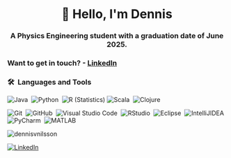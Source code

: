 <h1 align="center">👋 Hello, I'm Dennis</h1>
<h3 align="center">A Physics Engineering student with a graduation date of June 2025.</h3>



### Want to get in touch?  - [LinkedIn](https://www.linkedin.com/in/dennisnilssonvilhelm/)      

### 🛠 &nbsp;Languages and Tools

![Java](https://img.shields.io/badge/-Java-05122A?style=flat&logo=Java&logoColor=FFA518)&nbsp;
![Python](https://img.shields.io/badge/-Python-05122A?style=flat&logo=python)&nbsp;
![R (Statistics)](https://img.shields.io/badge/-R-05122A?style=flat&logo=R&logoColor=276DC3)
![Scala](https://img.shields.io/badge/-Scala-05122A?style=flat&logo=Scala)&nbsp;
![Clojure](https://img.shields.io/badge/-Clojure-05122A?style=flat&logo=Clojure)&nbsp;


![Git](https://img.shields.io/badge/-Git-05122A?style=flat&logo=git)&nbsp;
![GitHub](https://img.shields.io/badge/-GitHub-05122A?style=flat&logo=github)&nbsp;
![Visual Studio Code](https://img.shields.io/badge/-Visual%20Studio%20Code-05122A?style=flat&logo=visual-studio-code&logoColor=007ACC)&nbsp;
![RStudio](https://img.shields.io/badge/-RStudio-05122A?style=flat&logo=rstudio)&nbsp;
![Eclipse](https://img.shields.io/badge/-Eclipse-05122A?style=flat&logo=eclipse-ide&logoColor=2C2255)&nbsp;
![IntelliJIDEA](https://img.shields.io/badge/-IntelliJIDEA-05122A?style=flat&logo=IntelliJIDEA)&nbsp;
![PyCharm](https://img.shields.io/badge/-PyCharm-05122A?style=flat&logo=PyCharm)&nbsp;
![MATLAB](https://img.shields.io/badge/-MATLAB-05122A?style=flat&logo=MATLAB)&nbsp;





<p align="left"> <img src="https://komarev.com/ghpvc/?username=dennisvnilsson&label=Profile%20views&color=0e75b6&style=flat" alt="dennisvnilsson" /> </p>
<a href="https://www.linkedin.com/in/dennisnilssonvilhelm/" target="_blank"><img src="https://img.shields.io/badge/LinkedIn-%230077B5.svg?&style=flat-square&logo=linkedin&logoColor=white" alt="LinkedIn"></a> 
<!--
**DennisVNilsson/DennisVNilsson** is a ✨ _special_ ✨ repository because its `README.md` (this file) appears on your GitHub profile.

Here are some ideas to get you started:

- 🔭 I’m currently working on ...
- 🌱 I’m currently learning ...
- 👯 I’m looking to collaborate on ...
- 🤔 I’m looking for help with ...
- 💬 Ask me about ...
- 📫 How to reach me: ...
- 😄 Pronouns: ...
- ⚡ Fun fact: ...
-->
